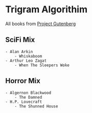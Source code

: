 # Trigram Algorithim

All books from [Project Gutenberg](https//:www.gutenberg.org)

## SciFi Mix
    - Alan Arkin
        - Whiskaboom
    - Arthur Leo Zagat
        - When The Sleepers Woke

## Horror Mix
    - Algernon Blackwood
        - The Damned
    - H.P. Lovecraft
        - The Shunned House
